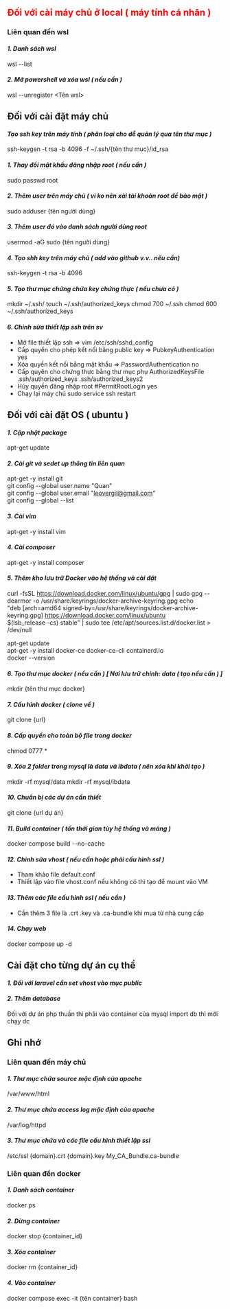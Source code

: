 ## <span style="color:red;">Đối với cài máy chủ ở local ( máy tính cá nhân )<span>
### Liên quan đến wsl
#### *1. Danh sách wsl*  
wsl --list

#### *2. Mở powershell và xóa wsl ( nếu cần )*  
wsl --unregister <Tên wsl>

## Đối với cài đặt máy chủ
#### *Tạo ssh key trên máy tính ( phân loại cho dễ quản lý qua tên thư mục )*
ssh-keygen -t rsa -b 4096 -f ~/.ssh/{tên thư mục}/id_rsa

#### *1. Thay đổi mật khẩu đăng nhập root ( nếu cần )*
sudo passwd root

#### *2. Thêm user trên máy chủ ( vì ko nên xài tải khoản root để bảo mật )*
sudo adduser {tên người dùng}

#### *3. Thêm user đó vào danh sách người dùng root*
usermod -aG sudo {tên người dùng}

#### *4. Tạo shh key trên máy chủ ( add vào github v.v.. nếu cần)*
ssh-keygen -t rsa -b 4096

#### *5. Tạo thư mục chứng chứa key chứng thực ( nếu chưa có )*
mkdir ~/.ssh/
touch ~/.ssh/authorized_keys
chmod 700 ~/.ssh
chmod 600 ~/.ssh/authorized_keys

#### *6. Chỉnh sửa thiết lập ssh trên sv*
- Mở file thiết lập ssh => vim /etc/ssh/sshd_config
- Cấp quyển cho phép kết nối bằng public key  => PubkeyAuthentication yes
- Xóa quyền kết nối bằng mật khẩu => PasswordAuthentication no
- Cấp quyên cho chứng thực bằng thư mục phụ AuthorizedKeysFile      .ssh/authorized_keys .ssh/authorized_keys2
- Hủy quyền đăng nhập root #PermitRootLogin yes
- Chạy lại máy chủ sudo service ssh restart

## Đối với cài đặt OS ( ubuntu )
#### *1. Cập nhật package*
apt-get update

#### *2. Cài git và sedet up thông tin liên quan*
apt-get -y install git  
git config --global user.name "Quan"  
git config --global user.email "leovergil@gmail.com"  
git config --global --list  

#### *3. Cài vim*
apt-get -y install vim

#### *4. Cài composer*
apt-get -y install composer

#### *5. Thêm kho lưu trữ Docker vào hệ thống và cài đặt*
curl -fsSL https://download.docker.com/linux/ubuntu/gpg | sudo gpg --dearmor -o /usr/share/keyrings/docker-archive-keyring.gpg
echo \
  "deb [arch=amd64 signed-by=/usr/share/keyrings/docker-archive-keyring.gpg] https://download.docker.com/linux/ubuntu \
  $(lsb_release -cs) stable" | sudo tee /etc/apt/sources.list.d/docker.list > /dev/null  

apt-get update  
apt-get -y install docker-ce docker-ce-cli containerd.io  
docker --version

#### *6. Tạo thư mục docker ( nếu cần ) [ Nơi lưu trữ chính: data ( tạo nếu cần ) ]*
mkdir {tên thư mục docker}

#### *7. Cấu hình docker ( clone về )*
git clone {url}

#### *8. Cấp quyền cho toàn bộ file trong docker*
chmod 0777 *

#### *9. Xóa 2 folder trong mysql là data và ibdata ( nên xóa khi khởi tạo )*
mkdir -rf mysql/data
mkdir -rf mysql/ibdata

#### *10. Chuẩn bị các dự án cần thiết*
git clone {url dự án}

#### *11. Build container ( tốn thời gian tùy hệ thống và mảng )*
docker compose build --no-cache

#### *12. Chỉnh sửa vhost ( nếu cần hoặc phải cấu hình ssl )*
- Tham khảo file default.conf
- Thiết lập vào file vhost.conf nếu không có thì tạo để mount vào VM

#### *13. Thêm các file cấu hình ssl ( nếu cần )*
- Cần thêm 3 file là .crt .key và .ca-bundle khi mua từ nhà cung cấp

#### *14. Chạy web*
docker compose up -d

## Cài đặt cho từng dự án cụ thể
#### *1. Đối với laravel cần set vhost vào mục public*

#### *2. Thêm database*
Đối với dự án php thuần thì phải vào container của mysql import db thì mới chạy dc


## Ghi nhớ
### Liên quan đến máy chủ
#### *1. Thư mục chứa source mặc định của apache*
/var/www/html
#### *2. Thư mục chứa access log mặc định của apache*
/var/log/httpd
#### *3. Thư mục chứa và các file cấu hình thiết lập ssl*
/etc/ssl
{domain}.crt
{domain}.key
My_CA_Bundle.ca-bundle

### Liên quan đến docker
#### *1. Danh sách container*
docker ps
#### *2. Dừng container*
docker stop {container_id}
#### *3. Xóa container*
docker rm {container_id}
#### *4. Vào container*
docker compose exec -it {tên container} bash
